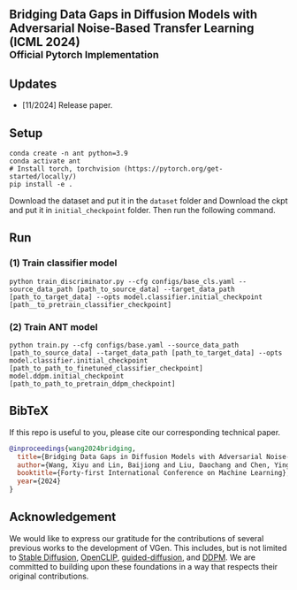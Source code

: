 ## Bridging Data Gaps in Diffusion Models with Adversarial Noise-Based Transfer Learning (ICML 2024)<br><sub>Official Pytorch Implementation</sub>


## Updates
- [11/2024] Release paper.

## Setup

```shell
conda create -n ant python=3.9
conda activate ant
# Install torch, torchvision (https://pytorch.org/get-started/locally/)
pip install -e .
```
Download the dataset and put it in the `dataset` folder and Download the ckpt and put it in `initial_checkpoint` folder. Then run the following command.

## Run

### (1) Train classifier model
```shell
python train_discriminator.py --cfg configs/base_cls.yaml --source_data_path [path_to_source_data] --target_data_path [path_to_target_data] --opts model.classifier.initial_checkpoint [path__to_pretrain_classifier_checkpoint]
```

### (2) Train ANT model
```shell
python train.py --cfg configs/base.yaml --source_data_path [path_to_source_data] --target_data_path [path_to_target_data] --opts model.classifier.initial_checkpoint [path_to_path_to_finetuned_classifier_checkpoint]  model.ddpm.initial_checkpoint [path_to_path_to_pretrain_ddpm_checkpoint]
```

## BibTeX

If this repo is useful to you, please cite our corresponding technical paper.

```bibtex
@inproceedings{wang2024bridging,
  title={Bridging Data Gaps in Diffusion Models with Adversarial Noise-Based Transfer Learning},
  author={Wang, Xiyu and Lin, Baijiong and Liu, Daochang and Chen, Ying-Cong and Xu, Chang},
  booktitle={Forty-first International Conference on Machine Learning},
  year={2024}
}
```

## Acknowledgement

We would like to express our gratitude for the contributions of several previous works to the development of VGen. This includes, but is not limited to [Stable Diffusion](https://github.com/Stability-AI/stablediffusion), [OpenCLIP](https://github.com/mlfoundations/open_clip), [guided-diffusion](https://github.com/openai/guided-diffusion), and [DDPM](https://github.com/hojonathanho/diffusion). We are committed to building upon these foundations in a way that respects their original contributions.